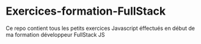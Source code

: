 # Exercices-formation-FullStack

Ce repo contient tous les petits exercices Javascript éffectués en début de ma formation développeur FullStack JS
